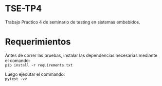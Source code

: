 # TSE-TP4
Trabajo Practico 4 de seminario de testing en sistemas embebidos.  

# Requerimientos  
Antes de correr las pruebas, instalar las dependencias necesarias mediante el comando:  
`pip install -r requirements.txt` 

Luego ejecutar el commando:  
`pytest -vv`  

